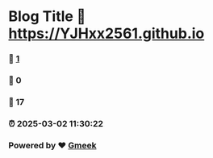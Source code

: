 # Blog Title :link: https://YJHxx2561.github.io 
### :page_facing_up: [1](https://YJHxx2561.github.io/tag.html) 
### :speech_balloon: 0 
### :hibiscus: 17 
### :alarm_clock: 2025-03-02 11:30:22 
### Powered by :heart: [Gmeek](https://github.com/Meekdai/Gmeek)
